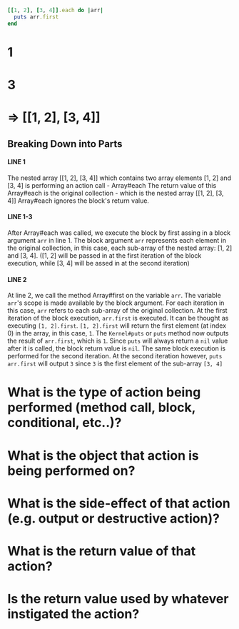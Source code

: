 ```ruby
[[1, 2], [3, 4]].each do |arr|
  puts arr.first
end
```
# 1
# 3
# => [[1, 2], [3, 4]]

## Breaking Down into Parts
#### LINE 1
The nested array [[1, 2], [3, 4]] which contains two array elements [1, 2] and [3, 4] is performing an action call - Array#each
The return value of this Array#each is the original collection - which is the nested array [[1, 2], [3, 4]]
Array#each ignores the block's return value.
#### LINE 1-3
After Array#each was called, we execute the block by first assing in a block argument `arr` in line 1.
The block argument `arr` represents each element in the original collection, in this case, each sub-array of the nested array: [1, 2] and [3, 4]. ([1, 2] will be passed in at the first iteration of the block execution, while [3, 4] will be assed in at the second iteration)
#### LINE 2
At line 2, we call the method Array#first on the variable `arr`. The variable `arr`'s scope is made available by the block argument. For each iteration in this case, `arr` refers to each sub-array of the original collection.
 At the first iteration of the block execution, `arr.first` is executed. It can be thought as executing `[1, 2].first`.
 `[1, 2].first` will return the first element (at index 0) in the array, in this case, `1`.
 The `Kernel#puts` or `puts` method now outputs the result of `arr.first`, which is `1`. Since `puts` will always return a `nil` value after it is called, the block return value is `nil`.
 The same block execution is performed for the second iteration.
 At the second iteration however, `puts arr.first` will output `3` since `3` is the first element of the sub-array `[3, 4]`


# What is the type of action being performed (method call, block, conditional, etc..)?
# What is the object that action is being performed on?
# What is the side-effect of that action (e.g. output or destructive action)?
# What is the return value of that action?
# Is the return value used by whatever instigated the action?